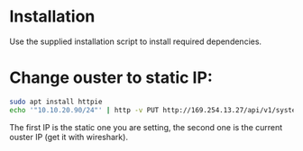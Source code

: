 # Installation

Use the supplied installation script to install required dependencies.


# Change ouster to static IP:

```bash
sudo apt install httpie
echo '"10.10.20.90/24"' | http -v PUT http://169.254.13.27/api/v1/system/network/ipv4/override 
```
The first IP is the static one you are setting, the second one is the current ouster IP (get it with wireshark).
